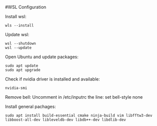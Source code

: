 #WSL Configuration

Install wsl:
```
wls --install
```

Update wsl:
```
wsl --shutdown
wsl --update
```

Open Ubuntu and update packages:
```
sudo apt update
sudo apt upgrade
```

Check if nvidia driver is installed and available:
```
nvidia-smi
```

Remove bell:
Uncomment in /etc/inputrc the line: set bell-style none

Install general pachages:
```
sudo apt install build-essential cmake ninja-build vim libfftw3-dev libboost-all-dev libleveldb-dev libdb++-dev libdlib-dev
```
